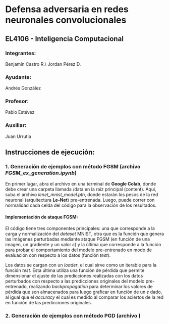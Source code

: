 # Defensa adversaria en redes neuronales convolucionales
## EL4106 - Inteligencia Computacional

### Integrantes:
Benjamín Castro R.\\
Jordan Pérez D.

### Ayudante:
Andrés González

### Profesor:
Pablo Estévez

### Auxiliar:
Juan Urrutia

## Instrucciones de ejecución:
### 1. Generación de ejemplos con método FGSM (archivo *FGSM_ex_generation.ipynb*)
En primer lugar, abra el archivo en una terminal de **Google Colab**, donde debe crear una carpeta llamada /data en la raíz principal (content). Aquí, suba el archivo *lenet_mnist_model.pth*, donde estarán los pesos de la red neuronal (arquitectura **Le-Net**) pre-entrenada. Luego, puede correr con normalidad cada celda del código para la observación de los resultados.

#### Implementación de ataque FGSM:
El código tiene tres componentes principales: una que corresponde a la carga y normalización del *dataset* MNIST, otra que es la función que genera las imágenes perturbadas mediante ataque FGSM (en función de una imagen, un gradiente y un valor $\varepsilon$) y la última que corresponde a la función para probar el comportamiento del modelo pre-entrenado en modo de evaluación con respecto a los datos (función *test*).

Los datos se cargan con un *loader*, el cual sirve como un iterable para la función *test*. Esta última utiliza una función de pérdida que permite dimensionar el ajuste de las predicciones realizadas con los datos perturbados con respecto a las predicciones originales del modelo pre-entrenado, realizando *backpropagation* para determinar los valores de pérdida que son almacenados para luego graficar en función de un $\varepsilon$ dado, al igual que el *accuracy* el cual es medido al comparar los aciertos de la red en función de las predicciones originales. 

### 2. Generación de ejemplos con método PGD (archivo )

####
